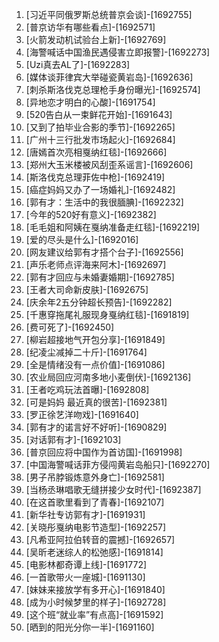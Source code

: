 
1. [习近平同俄罗斯总统普京会谈]-[1692755]
1. [普京访华有哪些看点]-[1692571]
1. [火箭发动机试验台上新]-[1692769]
1. [海警喊话中国渔民遇侵害立即报警]-[1692273]
1. [Uzi真去AL了]-[1692283]
1. [媒体谈菲律宾大举碰瓷黄岩岛]-[1692636]
1. [刺杀斯洛伐克总理枪手身份曝光]-[1692574]
1. [异地恋才明白的心酸]-[1691754]
1. [520告白从一束鲜花开始]-[1691643]
1. [又到了拍毕业合影的季节]-[1692265]
1. [广州十三行批发市场起火]-[1692684]
1. [唐嫣首次亮相戛纳红毯]-[1692666]
1. [郑州大玉米楼被风刮歪系谣言]-[1692606]
1. [斯洛伐克总理菲佐中枪]-[1692419]
1. [癌症妈妈又办了一场婚礼]-[1692482]
1. [郭有才：生活中的我很腼腆]-[1692232]
1. [今年的520好有意义]-[1692382]
1. [毛毛姐和阿姨在戛纳准备走红毯]-[1692219]
1. [爱的尽头是什么]-[1692016]
1. [网友建议给郭有才搭个台子]-[1692556]
1. [声乐老师点评海来阿木]-[1692697]
1. [郭有才回应与未婚妻婚期]-[1692785]
1. [王者大司命新皮肤]-[1692675]
1. [庆余年2五分钟超长预告]-[1692282]
1. [千惠穿拖尾礼服现身戛纳红毯]-[1691819]
1. [费可死了]-[1692450]
1. [柳岩超接地气开包分享]-[1691849]
1. [纪凌尘减掉二十斤]-[1691764]
1. [全是情绪没有一点价值]-[1691086]
1. [农业局回应河南多地小麦倒伏]-[1692136]
1. [王者吃鸡玩法首曝]-[1692808]
1. [可是妈妈 最近真的很苦]-[1692381]
1. [罗正徐艺洋吻戏]-[1691640]
1. [郭有才的诺言好不好听]-[1690829]
1. [对话郭有才]-[1692103]
1. [普京回应将中国作为首访国]-[1691998]
1. [中国海警喊话菲方侵闯黄岩岛船只]-[1692270]
1. [男子吊脖锻炼意外身亡]-[1692581]
1. [当杨丞琳唱歌无缝拼接少女时代]-[1692387]
1. [在这首歌里看到了青春]-[1692107]
1. [新华社专访郭有才]-[1691931]
1. [关晓彤戛纳电影节造型]-[1692257]
1. [凡希亚阿拉伯转音的震撼]-[1692657]
1. [吴昕老迷综人的松弛感]-[1691814]
1. [电影林都奇谭上线]-[1691772]
1. [一首歌带火一座城]-[1691130]
1. [妹妹来接放学有多开心]-[1691840]
1. [成为小时候梦里的样子]-[1692728]
1. [这个班“就业率”有点高]-[1691592]
1. [晒到的阳光分你一半]-[1691160]